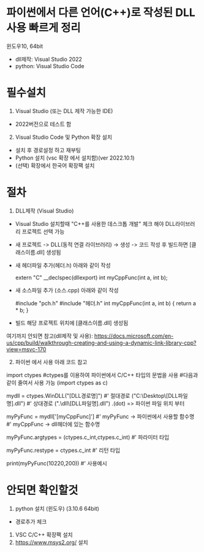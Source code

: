 파이썬에서 다른 언어(C++)로 작성된 DLL 사용 빠르게 정리
===================================


윈도우10, 64bit
- dll제작: Visual Studio 2022
- python: Visual Studio Code 




필수설치
===================================


1. Visual Studio (또는 DLL 제작 가능한 IDE)
 - 2022버전으로 테스트 함
 
2. Visual Studio Code 및 Python 확장 설치
 - 설치 후 경로설정 하고 재부팅
 - Python 설치 (vsc 확장 에서 설치함)(ver 2022.10.1)
 - (선택) 확장에서 한국어 확장팩 설치
 
 
 
 
절차
===================================


1. DLL제작 (Visual Studio)

 - Visual Studio 설치할때 "C++를 사용한 데스크톱 개발" 체크 해야 DLL라이브러리 프로젝트 선택 가능
 
 - 새 프로젝트 -> DLL(동적 연결 라이브러리) -> 생성 -> 코드 작성 후 빌드하면 [클래스이름.dll] 생성됨
 
 - 새 헤더파일 추가(헤더.h) 
	아래와 같이 작성
  
	extern "C" __declspec(dllexport) int myCppFunc(int a, int b);
	
 - 새 소스파일 추가 (소스.cpp)
	아래와 같이 작성
  
	#include "pch.h"
	#include "헤더.h"
	int myCppFunc(int a, int b) { return a * b; }

 - 빌드
	해당 프로젝트 위치에 [클래스이름.dll] 생성됨

 
여기까지 안되면 참고(dll제작 및 사용): https://docs.microsoft.com/en-us/cpp/build/walkthrough-creating-and-using-a-dynamic-link-library-cpp?view=msvc-170



2. 파이썬 에서 사용
아래 코드 참고

import ctypes 
#ctypes를 이용하여 파이썬에서 C/C++ 타입의 문법을 사용
#다음과 같이 줄여서 사용 가능 (import ctypes as c)

mydll = ctypes.WinDLL("[DLL경로명]")
#' 절대경로 ("C:\\Desktop\\[DLL파일명].dll")
#' 상대경로 (".\\dll\\[DLL파일명].dll")   .(dot) => 파이썬 파일 위치 부터

myPyFunc = mydll['[myCppFunc]']
#' myPyFunc -> 파이썬에서 사용할 함수명
#' myCppFunc -> dll헤더에 있는 함수명

myPyFunc.argtypes = (ctypes.c_int,ctypes.c_int)
#' 파라미터 타입

myPyFunc.restype = ctypes.c_int
#' 리턴 타입

print(myPyFunc(10220,200))
#' 사용예시
















안되면 확인할것
===================================

1. python 설치 (윈도우) (3.10.6 64bit)
 - 경로추가 체크
1. VSC C/C++ 확장팩 설치
1. https://www.msys2.org/ 설치

